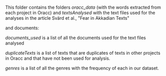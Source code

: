 This folder contains the folders *oracc_data* (with the words extracted from each project in Oracc) and *textsAnalysed* with the text files used for the analyses in the article Svärd et al., "Fear in Akkadian Texts"

and documents:

*documents_used*
is a list of all the documents used for the text files analysed

*duplicateTexts*
is a list of texts that are duplicates of texts in other projects in Oracc and that have not been used for analysis.

*genres*
is a list of all the genres with the frequency of each in our dataset. 
